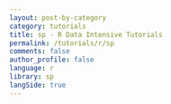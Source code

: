 ```yaml
---
layout: post-by-category
category: tutorials
title: sp - R Data Intensive Tutorials
permalink: /tutorials/r/sp
comments: false
author_profile: false
language: r
library: sp
langSide: true
---
```

